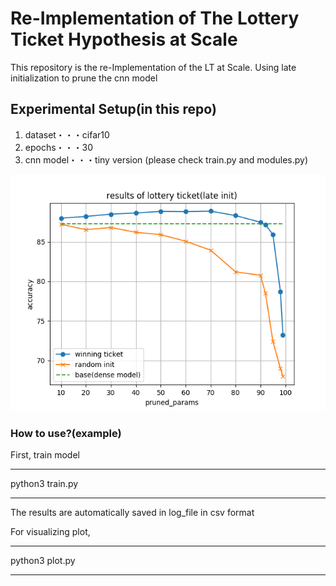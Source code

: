 # Re-Implementation of The Lottery Ticket Hypothesis at Scale
This repository is the re-Implementation of the LT at Scale.
Using late initialization to prune the cnn model

## Experimental Setup(in this repo)
1. dataset・・・cifar10
2. epochs・・・30
3. cnn model・・・tiny version (please check train.py and modules.py)

![The results of above setting](results.png)

### How to use?(example)
First, train model
***
python3 train.py
***
The results are automatically saved in log_file in csv format

For visualizing plot,
***
python3 plot.py
***
